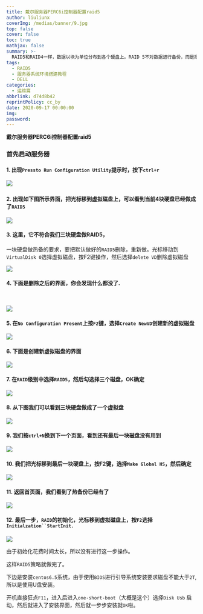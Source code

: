 ```yaml
---
title: 戴尔服务器PERC6i控制器配置raid5
author: liuliunx
coverImg: /medias/banner/9.jpg
top: false
cover: false
toc: true
mathjax: false
summary: >-
  RAID5和RAID4一样，数据以块为单位分布到各个硬盘上。RAID 5不对数据进行备份，而是把数据和与其相对应的奇偶校验信息存储到组成RAID5的各个磁盘上，并且奇偶校验信息和相对应的数据分别存储于不同的磁盘上。当RAID5的一个磁盘数据损坏后，利用剩下的数据和相应的奇偶校验信息去恢复被损坏的数据。
tags:
  - RAID5
  - 服务器系统环境搭建教程 
  - DELL
categories:
  - 运维篇
abbrlink: d74d8b42
reprintPolicy: cc_by
date: 2020-09-17 00:00:00
img: 
password:
---
```

**戴尔服务器PERC6i控制器配置raid5**

###  首先启动服务器

#### 1. 出现`Pressto Run Configuration Utility`提示时，按下`ctrl+r`

![](https://tpk1-1255836132.cos.ap-nanjing.myqcloud.com/raid5/image1.png)
 

#### 2. 出现如下图所示界面，把光标移到虚拟磁盘上，可以看到当前4块硬盘已经做成了`RAID5`


![](https://tpk1-1255836132.cos.ap-nanjing.myqcloud.com/raid5/image2.png)

#### 3. 这里，它不符合我们三块硬盘做RAID5，
一块硬盘做热备的要求，要把默认做好的`RAID5`删除，重新做。光标移动到`VirtualDisk 0`选择虚拟磁盘，按F2键操作，然后选择`delete VD`删除虚拟磁盘 


![](https://tpk1-1255836132.cos.ap-nanjing.myqcloud.com/raid5/image3.png)

#### 4. 下面是删除之后的界面，你会发现什么都没了. 
 

![](https://tpk1-1255836132.cos.ap-nanjing.myqcloud.com/raid5/image4.png)


#### 5. 在`No Configuration Present`上按`F2`键，选择`Create NewVD`创建新的虚拟磁盘 


![](https://tpk1-1255836132.cos.ap-nanjing.myqcloud.com/raid5/image5.png)

#### 6. 下面是创建新虚拟磁盘的界面 

![](https://tpk1-1255836132.cos.ap-nanjing.myqcloud.com/raid5/image6.png)

#### 7. 在`RAID`级别中选择`RAID5`，然后勾选择三个磁盘，OK确定 

![](https://tpk1-1255836132.cos.ap-nanjing.myqcloud.com/raid5/image7.png)

#### 8. 从下图我们可以看到三块硬盘做成了一个虚拟盘 

![](https://tpk1-1255836132.cos.ap-nanjing.myqcloud.com/raid5/image8.png)

#### 9. 我们按`ctrl+N`换到下一个页面，看到还有最后一块磁盘没有用到 

![](https://tpk1-1255836132.cos.ap-nanjing.myqcloud.com/raid5/image9.png)

#### 10. 我们把光标移到最后一块硬盘上，按F2键，选择`Make Global HS`，然后确定 

![](https://tpk1-1255836132.cos.ap-nanjing.myqcloud.com/raid5/image10.png)

#### 11. 返回首页面，我们看到了热备份已经有了 

![](https://tpk1-1255836132.cos.ap-nanjing.myqcloud.com/raid5/image11.png)

#### 12. 最后一步，`RAID`的初始化，光标移到虚拟磁盘上，按`F2`选择`Initialzation``StartInit.`

![](https://tpk1-1255836132.cos.ap-nanjing.myqcloud.com/raid5/image12.png)

由于初始化花费时间太长，所以没有进行这一步操作。

这样`RAID5`策略就做完了。

下边是安装`centos6.5`系统，由于使用`BIOS`进行引导系统安装要求磁盘不能大于`2T`,所以是使用U盘安装。

开机直接狂点`F11`，进入后进入`one-short-boot`（大概是这个）选择`Disk Usb`
启动，然后就进入了安装界面，然后就一步步安装就`OK`啦。

